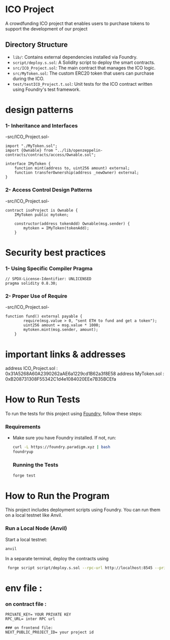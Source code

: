 # ICO Project
A crowdfunding ICO project that enables users to purchase tokens to support the development of our project


## Directory Structure

- `lib/`: Contains external dependencies installed via Foundry.
- `script/deploy.s.sol`: A Solidity script to deploy the smart contracts.
- `src/ICO_Project.sol`: The main contract that manages the ICO logic.
- `src/MyToken.sol`: The custom ERC20 token that users can purchase during the ICO.
- `test/testICO_Project.t.sol`: Unit tests for the ICO contract written using Foundry's test framework.


# design patterns

### 1- Inheritance and Interfaces
-src/ICO_Project.sol-
```solidity
import "./MyToken.sol";
import {Ownable} from "../lib/openzeppelin-contracts/contracts/access/Ownable.sol";

interface IMyToken {
    function mint(address to, uint256 amount) external;
    function transferOwnership(address _newOwner) external;
}
```

### 2- Access Control Design Patterns 
-src/ICO_Project.sol-
```solidity
contract isoProject is Ownable {
    IMyToken public mytoken;

    constructor(address tokenAdd) Ownable(msg.sender) {
        mytoken = IMyToken(tokenAdd);
    }
```


# Security best practices 

### 1- Using Specific Compiler Pragma
```solidity
// SPDX-License-Identifier: UNLICENSED
pragma solidity 0.8.30;
```

### 2- Proper Use of Require
-src/ICO_Project.sol-
```solidity
function fund() external payable {
        require(msg.value > 0, "sent ETH to fund and get a token");
        uint256 amount = msg.value * 1000;
        mytoken.mint(msg.sender, amount);
    }
```

# important links & addresses
address ICO_Project.sol : 0x31A5268A60A2390262aAE6a1229cd1B62a3f8E58
address MyToken.sol :
0xB208731308F55342C1d4e1084020EEe7B35BCEfa



# How to Run Tests

To run the tests for this project using [Foundry](https://book.getfoundry.sh/), follow these steps:

###  Requirements

- Make sure you have Foundry installed. If not, run:
  ```bash
  curl -L https://foundry.paradigm.xyz | bash
  foundryup
  ```
  ### Running the Tests
  ```bash
  forge test
  ```


# How to Run the Program

This project includes deployment scripts using Foundry. You can run them on a local testnet like Anvil.

###  Run a Local Node (Anvil)

Start a local testnet:

```bash
anvil
```
In a separate terminal, deploy the contracts using
```bash
 forge script script/deploy.s.sol --rpc-url http://localhost:8545 --private-key <YOUR_PRIVATE_KEY> --broadcast
```



# env file :
### on contract file :
```.env
PRIVATE_KEY= YOUR PRIVATE KEY
RPC_URL= inter RPC url
```
```.env
### on frontend file:
NEXT_PUBLIC_PROJECT_ID= your project id
```

